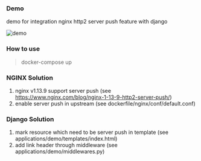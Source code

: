 ### Demo

demo for integration nginx http2 server push feature with django

![demo](https://user-images.githubusercontent.com/2248369/36716748-5d1aca3c-1bd6-11e8-945e-05944576a250.png)

### How to use

> docker-compose up

### NGINX Solution

1. nginx v1.13.9 support server push (see https://www.nginx.com/blog/nginx-1-13-9-http2-server-push/)
2. enable server push in upstream (see dockerfile/nginx/conf/default.conf)

### Django Solution

1. mark resource which need to be server push in template (see applications/demo/templates/index.html)
1. add link header through middleware (see applications/demo/middlewares.py)
